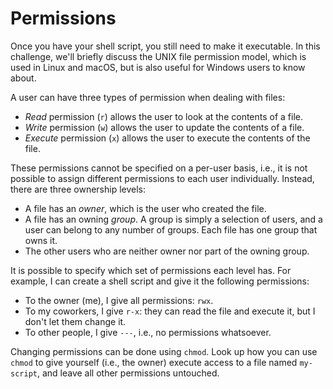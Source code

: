 # Permissions

Once you have your shell script, you still need to make it executable.
In this challenge, we'll briefly discuss the UNIX file permission model, which is used in Linux and macOS,
but is also useful for Windows users to know about.

A user can have three types of permission when dealing with files:

* *Read* permission (`r`) allows the user to look at the contents of a file.
* *Write* permission (`w`) allows the user to update the contents of a file.
* *Execute* permission (`x`) allows the user to execute the contents of the file.

These permissions cannot be specified on a per-user basis, i.e., it is not possible to assign different permissions to each user individually.
Instead, there are three ownership levels:

* A file has an *owner*, which is the user who created the file.
* A file has an owning *group*. A group is simply a selection of users, and a user can belong to any number of groups.
  Each file has one group that owns it.
* The other users who are neither owner nor part of the owning group.

It is possible to specify which set of permissions each level has.
For example, I can create a shell script and give it the following permissions:

* To the owner (me), I give all permissions: `rwx`.
* To my coworkers, I give `r-x`: they can read the file and execute it, but I don't let them change it.
* To other people, I give `---`, i.e., no permissions whatsoever.

Changing permissions can be done using `chmod`.
Look up how you can use `chmod` to give yourself (i.e., the owner) execute access to a file named `my-script`, and leave all other permissions untouched.
